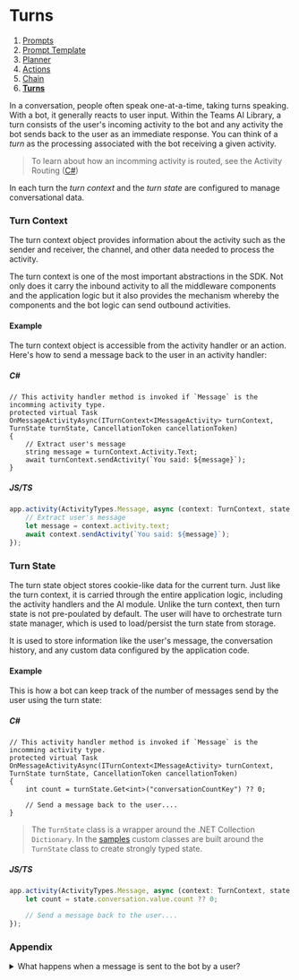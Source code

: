 # Turns

1. [Prompts](./00.PROMPTS.md)
2. [Prompt Template](./01.PROMPT-TEMPLATES.md)
3. [Planner](./02.PLANNER.md)
4. [Actions](./03.ACTIONS.md)
5. [Chain](./04.CHAIN.md)
6. [**Turns**](./05.TURNS.md)

In a conversation, people often speak one-at-a-time, taking turns speaking. With a bot, it generally reacts to user input. Within the Teams AI Library, a turn consists of the user's incoming activity to the bot and any activity the bot sends back to the user as an immediate response. You can think of a *turn* as the processing associated with the bot receiving a given activity.

> To learn about how an incomming activity is routed, see the Activity Routing ([C#](../getting-started/dotnet/02.ACTIVITY-ROUTING.md))

In each turn the *turn context* and the *turn state* are configured to manage conversational data. 

### Turn Context

The turn context object provides information about the activity such as the sender and receiver, the channel, and other data needed to process the activity.

The turn context is one of the most important abstractions in the SDK. Not only does it carry the inbound activity to all the middleware components and the application logic but it also provides the mechanism whereby the components and the bot logic can send outbound activities.

#### Example

The turn context object is accessible from the activity handler or an action. Here's how to send a message back to the user in an activity handler:

##### C#
```dotnet
// This activity handler method is invoked if `Message` is the incomming activity type.
protected virtual Task OnMessageActivityAsync(ITurnContext<IMessageActivity> turnContext, TurnState turnState, CancellationToken cancellationToken)
{ 
    // Extract user's message
    string message = turnContext.Activity.Text;
    await turnContext.sendActivity(`You said: ${message}`);
}
```

##### JS/TS

```ts
app.activity(ActivityTypes.Message, async (context: TurnContext, state: ApplicationTurnState) => {
    // Extract user's message
    let message = context.activity.text;
    await context.sendActivity(`You said: ${message}`);
});

```

### Turn State

The turn state object stores cookie-like data for the current turn. Just like the turn context, it is carried through the entire application logic, including the activity handlers and the AI module. Unlike the turn context, then turn state is not pre-poulated by default. The user will have to orchestrate turn state manager, which is used to load/persist the turn state from storage.  

It is used to store information like the user's message, the conversation history, and any custom data configured by the application code.

#### Example

This is how a bot can keep track of the number of messages send by the user using the turn state:

##### C#
```dotnet
// This activity handler method is invoked if `Message` is the incomming activity type.
protected virtual Task OnMessageActivityAsync(ITurnContext<IMessageActivity> turnContext, TurnState turnState, CancellationToken cancellationToken)
{ 
    int count = turnState.Get<int>("conversationCountKey") ?? 0;
    
    // Send a message back to the user....
}
```

> The `TurnState` class is a wrapper around the .NET Collection `Dictionary`. In the [samples](../dotnet/samples/) custom classes are built around the `TurnState` class to create strongly typed state. 

> 

##### JS/TS

```ts
app.activity(ActivityTypes.Message, async (context: TurnContext, state: ApplicationTurnState) => {
    let count = state.conversation.value.count ?? 0;

    // Send a message back to the user....
});

```



### Appendix

<details>
<summary>What happens when a message is sent to the bot by a user?</summary>
<br>

When a message is sent by the user it is routed to the bots `HTTP POST` endpoint `/api/messages`, which 
starts the routing process.

##### JS/TS

```typescript
server.post('/api/messages', async (req, res) => {
    // Route received a request to adapter for processing
    await adapter.process(req, res as any, async (context) => {
        // Dispatch to application for routing
        await app.run(context);
    });
});
```

##### C#

```dotnet
[Route("api/messages")]
[ApiController]
public class BotController : ControllerBase
{
    private readonly IBotFrameworkHttpAdapter _adapter;
    private readonly IBot _bot;

    public BotController(IBotFrameworkHttpAdapter adapter, IBot bot)
    {
        _adapter = adapter;
        _bot = bot;
    }

    [HttpPost]
    public async Task PostAsync(CancellationToken cancellationToken = default)
    {
        await _adapter.ProcessAsync
        (
            Request,
            Response,
            _bot,
            cancellationToken
        );
    }
}
```
</details>

